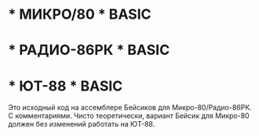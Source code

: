 # * МИКРО/80 * BASIC
# * РАДИО-86РК * BASIC 
# * ЮТ-88 * BASIC

Это исходный код на ассемблере Бейсиков для Микро-80/Радио-86РК. С комментариями.
Чисто теоретически, вариант Бейсик для Микро-80 должен без изменений работать на ЮТ-88.
